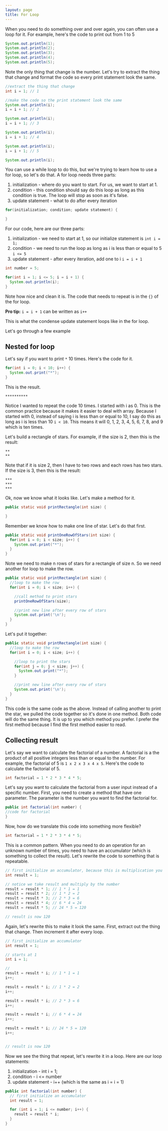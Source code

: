 ```yaml
---
layout: page
title: For Loop
---
```



When you need to do something over and over again, you can often use a loop for it. For example, here's the code to print out from 1 to 5

```java
System.out.println(1);
System.out.println(2);
System.out.println(3);
System.out.println(4);
System.out.println(5);

```

Note the only thing that change is the number. Let's try to extract the thing that change and format the code so every print statement look the same.

```java
//extract the thing that change
int i = 1; // 1

//make the code so the print statement look the same
System.out.println(i);
i = i + 1; // 2

System.out.println(i);
i = i + 1; // 3

System.out.println(i);
i = i + 1; // 4

System.out.println(i);
i = i + 1; // 5

System.out.println(i);
```

You can use a while loop to do this, but we're trying to learn how to use a for loop, so let's do that. A for loop needs three parts:

1. initialization - where do you want to start. For us, we want to start at 1.
2. condition - this condition should say do this loop as long as this condition is true. The loop will stop as soon as it's false.
3. update statement - what to do after every iteration

```java
for(initialization; condition; update statement) {

}

```

For our code, here are our three parts:

1. initialization - we need to start at 1, so our initialize statement is `int i = 1;`
2. condition - we need to run the loop as long as i is less than or equal to 5 `i <= 5`
3. update statement - after every iteration, add one to i `i = i + 1`

```java
int number = 5;

for(int i = 1; i <= 5; i = i + 1) {
  System.out.println(i);
}
```

Note how nice and clean it is. The code that needs to repeat is in the `{}` of the for loop.

**Pro tip:** `i = i + 1` can be written as `i++`

This is what the condense update statement loops like in the for loop.

Let's go through a few example

## Nested for loop

Let's say if you want to print `*` 10 times. Here's the code for it.

```java
for(int i = 0; i < 10; i++) {
  System.out.print("*");
}
```

This is the result.

```
**********
```

Notice I wanted to repeat the code 10 times. I started with i as 0. This is the common practice because it makes it easier to deal with array. Because I started with 0, instead of saying i is less than or equal to 10, I say do this as long as i is less than 10 `i < 10`. This means it will 0, 1, 2, 3, 4, 5, 6, 7, 8, and 9 which is ten times.

Let's build a rectangle of stars. For example, if the size is 2, then this is the result:

```
**
**
```

Note that if it is size 2, then I have to two rows and each rows has two stars. If the size is 3, then this is the result:

```
***
***
***
```

Ok, now we know what it looks like. Let's make a method for it.

```java
public static void printRectangle(int size) {

}

```

Remember we know how to make one line of star. Let's do that first.

```java
public static void printOneRowOfStars(int size) {
  for(int i = 0; i < size; i++) {
    System.out.print("*");
  }
}
```

Note we need to make n rows of stars for a rectangle of size n. So we need another for loop to make the row.

```java
public static void printRectangle(int size) {
  //loop to make the row
  for(int i = 0; i < size; i++) {

    //call method to print stars
    printOneRowOfStars(size);

    //print new line after every row of stars
    System.out.print('\n');
  }
}
```

Let's put it together:

```java
public static void printRectangle(int size) {
  //loop to make the row
  for(int i = 0; i < size; i++) {

    //loop to print the stars
    for(int j = 0; j < size; j++) {
      System.out.print("*");
    }

    //print new line after every row of stars
    System.out.print('\n');
  }
}
```

This code is the same code as the above. Instead of calling another to print the star, we pulled the code together so it's done in one method. Both code will do the same thing. It is up to you which method you prefer. I prefer the first method because I find the first method easier to read.

## Collecting result

Let's say we want to calculate the factorial of a number. A factorial is a the product of all positive integers less than or equal to the number. For example, the factorial of 5 is `1 x 2 x 3 x 4 x 5`. Here's the code to calculate the factorial of 5.

```java
int factorial = 1 * 2 * 3 * 4 * 5;
```

Let's say you want to calculate the factorial from a user input instead of a specific number. First, you need to create a method that have one parameter. The parameter is the number you want to find the factorial for.

```java
public int factorial(int number) {
//code for factorial  
}
```

Now, how do we translate this code into something more flexible?

```java
int factorial = 1 * 2 * 3 * 4 * 5;
```

This is a common pattern. When you need to do an operation for an unknown number of times, you need to have an accumulator (which is something to collect the result). Let's rewrite the code to something that is repeatable.

```java
// first initialize an accumulator, because this is multiplication you need to initialize it to 1
int result = 1;

// notice we take result and multiply by the number
result = result * 1; // 1 * 1 = 1
result = result * 2; // 1 * 2 = 2
result = result * 3; // 2 * 3 = 6
result = result * 4; // 6 * 4 = 24
result = result * 5; // 24 * 5 = 120

// result is now 120
```

Again, let's rewrite this to make it look the same. First, extract out the thing that change. Then increment it after every loop.

```java
// first initialize an accumulator
int result = 1;

// starts at 1
int i = 1;

//
result = result * i; // 1 * 1 = 1
i++;

result = result * i; // 1 * 2 = 2
i++;

result = result * i; // 2 * 3 = 6
i++;

result = result * i; // 6 * 4 = 24
i++;

result = result * i; // 24 * 5 = 120
i++;


// result is now 120
```
Now we see the thing that repeat, let's rewrite it in a loop. Here are our loop statements:

1. initialization - int i = 1;
2. condition - i <= number
3. update statement - i++ (which is the same as i = i = 1)

```java
public int factorial(int number) {
  // first initialize an accumulator
  int result = 1;

  for (int i = 1; i <= number; i++) {
    result = result * i;
  }
}
```
